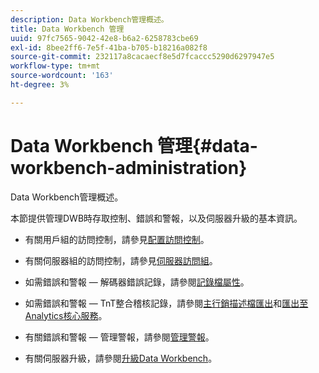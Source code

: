 ```yaml
---
description: Data Workbench管理概述。
title: Data Workbench 管理
uuid: 97fc7565-9042-42e8-b6a2-6258783cbe69
exl-id: 8bee2ff6-7e5f-41ba-b705-b18216a082f8
source-git-commit: 232117a8cacaecf8e5d7fcaccc5290d6297947e5
workflow-type: tm+mt
source-wordcount: '163'
ht-degree: 3%

---
```


# Data Workbench 管理{#data-workbench-administration}

Data Workbench管理概述。

本節提供管理DWB時存取控制、錯誤和警報，以及伺服器升級的基本資訊。

* 有關用戶組的訪問控制，請參見[配置訪問控制](https://experienceleague.adobe.com/docs/data-workbench/using/server-admin-install/admin-dwb-server/access-control/c-config-acs-ctrl.html)。
* 有關伺服器組的訪問控制，請參見[伺服器訪問組](https://experienceleague.adobe.com/docs/data-workbench/using/server-admin-install/admin-dwb-server/access-control/c-undst-acc-lvls.html)。
* 如需錯誤和警報 — 解碼器錯誤記錄，請參閱[記錄檔屬性](https://experienceleague.adobe.com/docs/data-workbench/using/dataset/log-proc-config-file/c-log-sources.html)。
* 如需錯誤和警報 — TnT整合稽核記錄，請參閱[主行銷描述檔匯出](https://docs.adobe.com/help/en/data-workbench/using/client/export-data/dwb-crs-integration.html)和[匯出至Analytics核心服務](https://docs.adobe.com/help/en/data-workbench/using/client/export-data/dwb-crs-integration.html)。

* 有關錯誤和警報 — 管理警報，請參閱[管理警報](https://experienceleague.adobe.com/docs/data-workbench/using/server-admin-install/config-settings/c-admin-alts-cfg-stgs.html)。
* 有關伺服器升級，請參閱[升級Data Workbench](https://experienceleague.adobe.com/docs/data-workbench/using/install/upgrade-dwb/c-upgrd-ins.html)。
